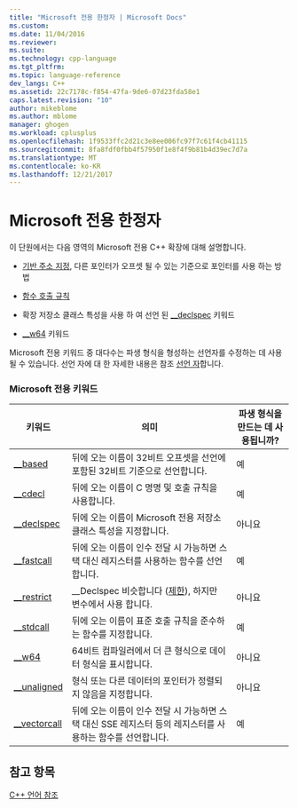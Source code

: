 ```yaml
---
title: "Microsoft 전용 한정자 | Microsoft Docs"
ms.custom: 
ms.date: 11/04/2016
ms.reviewer: 
ms.suite: 
ms.technology: cpp-language
ms.tgt_pltfrm: 
ms.topic: language-reference
dev_langs: C++
ms.assetid: 22c7178c-f854-47fa-9de6-07d23fda58e1
caps.latest.revision: "10"
author: mikeblome
ms.author: mblome
manager: ghogen
ms.workload: cplusplus
ms.openlocfilehash: 1f9533ffc2d21c3e8ee006fc97f7c61f4cb41115
ms.sourcegitcommit: 8fa8fdf0fbb4f57950f1e8f4f9b81b4d39ec7d7a
ms.translationtype: MT
ms.contentlocale: ko-KR
ms.lasthandoff: 12/21/2017
---
```

# <a name="microsoft-specific-modifiers"></a>Microsoft 전용 한정자
이 단원에서는 다음 영역의 Microsoft 전용 C++ 확장에 대해 설명합니다.  
  
-   [기반 주소 지정](../cpp/based-addressing.md), 다른 포인터가 오프셋 될 수 있는 기준으로 포인터를 사용 하는 방법  
  
-   [함수 호출 규칙](../cpp/calling-conventions.md)  
  
-   확장 저장소 클래스 특성을 사용 하 여 선언 된 [__declspec](../cpp/declspec.md) 키워드  
  
-   [__w64](../cpp/w64.md) 키워드  
  
 Microsoft 전용 키워드 중 대다수는 파생 형식을 형성하는 선언자를 수정하는 데 사용될 수 있습니다. 선언 자에 대 한 자세한 내용은 참조 [선언 자](http://msdn.microsoft.com/en-us/8a7b9b51-92bd-4ac0-b3fe-0c4abe771838)합니다.  
  
### <a name="microsoft-specific-keywords"></a>Microsoft 전용 키워드  
  
|키워드|의미|파생 형식을 만드는 데 사용됩니까?|  
|-------------|-------------|---------------------------------|  
|[__based](../cpp/based-grammar.md)|뒤에 오는 이름이 32비트 오프셋을 선언에 포함된 32비트 기준으로 선언합니다.|예|  
|[__cdecl](../cpp/cdecl.md)|뒤에 오는 이름이 C 명명 및 호출 규칙을 사용합니다.|예|  
|[__declspec](../cpp/declspec.md)|뒤에 오는 이름이 Microsoft 전용 저장소 클래스 특성을 지정합니다.|아니요|  
|[__fastcall](../cpp/fastcall.md)|뒤에 오는 이름이 인수 전달 시 가능하면 스택 대신 레지스터를 사용하는 함수를 선언합니다.|예|  
|[__restrict](../cpp/extension-restrict.md)|__Declspec 비슷합니다 ([제한](../cpp/restrict.md)), 하지만 변수에서 사용 합니다.|아니요|  
|[__stdcall](../cpp/stdcall.md)|뒤에 오는 이름이 표준 호출 규칙을 준수하는 함수를 지정합니다.|예|  
|[__w64](../cpp/w64.md)|64비트 컴파일러에서 더 큰 형식으로 데이터 형식을 표시합니다.|아니요|  
|[__unaligned](../cpp/unaligned.md)|형식 또는 다른 데이터의 포인터가 정렬되지 않음을 지정합니다.|아니요|  
|[__vectorcall](../cpp/vectorcall.md)|뒤에 오는 이름이 인수 전달 시 가능하면 스택 대신 SSE 레지스터 등의 레지스터를 사용하는 함수를 선언합니다.|예|  
  
## <a name="see-also"></a>참고 항목  
 [C++ 언어 참조](../cpp/cpp-language-reference.md)